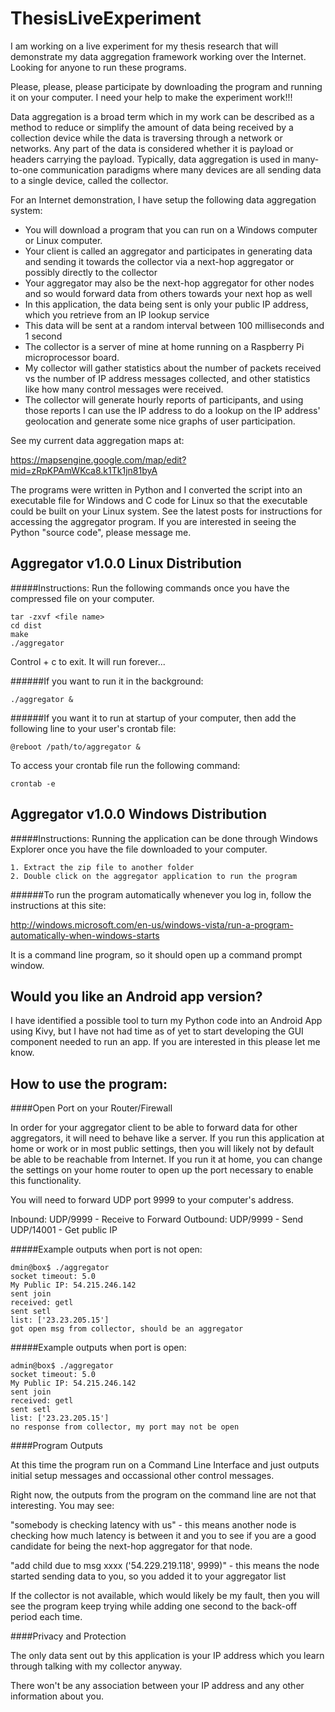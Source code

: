 ThesisLiveExperiment
====================

I am working on a live experiment for my thesis research that will demonstrate my data aggregation framework working over the Internet.  Looking for anyone to run these programs.

Please, please, please participate by downloading the program and running it on your computer. I need your help to make the experiment work!!! 

Data aggregation is a broad term which in my work can be described as a method to reduce or simplify the amount of data being received by a collection device while the data is traversing through a network or networks. Any part of the data is considered whether it is payload or headers carrying the payload. Typically, data aggregation is used in many-to-one communication paradigms where many devices are all sending data to a single device, called the collector.

For an Internet demonstration, I have setup the following data aggregation system:

- You will download a program that you can run on a Windows computer or Linux computer.
- Your client is called an aggregator and participates in generating data and sending it towards the collector via a next-hop aggregator or possibly directly to the collector
- Your aggregator may also be the next-hop aggregator for other nodes and so would forward data from others towards your next hop as well
- In this application, the data being sent is only your public IP address, which you retrieve from an IP lookup service
- This data will be sent at a random interval between 100 milliseconds and 1 second
- The collector is a server of mine at home running on a Raspberry Pi microprocessor board.
- My collector will gather statistics about the number of packets received vs the number of IP address messages collected, and other statistics like how many control messages were received.
- The collector will generate hourly reports of participants, and using those reports I can use the IP address to do a lookup on the IP address' geolocation and generate some nice graphs of user participation.

See my current data aggregation maps at:

https://mapsengine.google.com/map/edit?mid=zRpKPAmWKca8.k1Tk1jn81byA



The programs were written in Python and I converted the script into an executable file for Windows and C code for Linux so that the executable could be built on your Linux system. See the latest posts for instructions for accessing the aggregator program. If you are interested in seeing the Python "source code", please message me.



Aggregator v1.0.0 Linux Distribution 
--------------------

#####Instructions:
Run the following commands once you have the compressed file on your computer.

	tar -zxvf <file name>
	cd dist
	make
	./aggregator
  
Control + c to exit. It will run forever...

######If you want to run it in the background:

	./aggregator &

######If you want it to run at startup of your computer, then add the following line to your user's crontab file:

	@reboot /path/to/aggregator &

To access your crontab file run the following command:

	crontab -e



Aggregator v1.0.0 Windows Distribution 
--------------------

#####Instructions:
Running the application can be done through Windows Explorer once you have the file downloaded to your computer.

	1. Extract the zip file to another folder
	2. Double click on the aggregator application to run the program

######To run the program automatically whenever you log in, follow the instructions at this site:

http://windows.microsoft.com/en-us/windows-vista/run-a-program-automatically-when-windows-starts

It is a command line program, so it should open up a command prompt window.



Would you like an Android app version?
--------------------

I have identified a possible tool to turn my Python code into an Android App using Kivy, but I have not had time as of yet to start developing the GUI component needed to run an app. If you are interested in this please let me know.



How to use the program:
--------------------

####Open Port on your Router/Firewall

In order for your aggregator client to be able to forward data for other aggregators, it will need to behave like a server. If you run this application at home or work or in most public settings, then you will likely not by default be able to be reachable from Internet. If you run it at home, you can change the settings on your home router to open up the port necessary to enable this functionality.

You will need to forward UDP port 9999 to your computer's address.

Inbound:
	UDP/9999 - Receive to Forward
	Outbound:
	UDP/9999 - Send
	UDP/14001 - Get public IP


#####Example outputs when port is not open:

	dmin@box$ ./aggregator
	socket timeout: 5.0
	My Public IP: 54.215.246.142
	sent join
	received: getl
	sent setl
	list: ['23.23.205.15']
	got open msg from collector, should be an aggregator


#####Example outputs when port is open:

	admin@box$ ./aggregator
	socket timeout: 5.0
	My Public IP: 54.215.246.142
	sent join
	received: getl
	sent setl
	list: ['23.23.205.15']
	no response from collector, my port may not be open

####Program Outputs

At this time the program run on a Command Line Interface and just outputs initial setup messages and occassional other control messages.

Right now, the outputs from the program on the command line are not that interesting. You may see:

"somebody is checking latency with us" - this means another node is checking how much latency is between it and you to see if you are a good candidate for being the next-hop aggregator for that node.

"add child due to msg xxxx ('54.229.219.118', 9999)" - this means the node started sending data to you, so you added it to your aggregator list

If the collector is not available, which would likely be my fault, then you will see the program keep trying while adding one second to the back-off period each time.

####Privacy and Protection

The only data sent out by this application is your IP address which you learn through talking with my collector anyway.

There won't be any association between your IP address and any other information about you.
